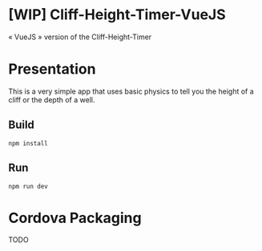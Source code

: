 # [WIP] Cliff-Height-Timer-VueJS

« VueJS » version of the Cliff-Height-Timer


# Presentation

This is a very simple app that uses basic physics to tell you the height of a cliff or the depth of a well.

## Build

```
npm install
```

## Run

```
npm run dev
```

# Cordova Packaging

TODO
